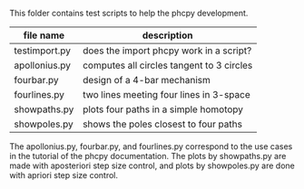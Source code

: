This folder contains test scripts to help the phcpy development.

| file name      |  description                               |
|----------------|--------------------------------------------|
| testimport.py  | does the import phcpy work in a script?    |
| apollonius.py  | computes all circles tangent to 3 circles  |
| fourbar.py     | design of a 4-bar mechanism                |
| fourlines.py   | two lines meeting four lines in 3-space    |
| showpaths.py   | plots four paths in a simple homotopy      |
| showpoles.py   | shows the poles closest to four paths      |

The apollonius.py, fourbar.py, and fourlines.py correspond to
the use cases in the tutorial of the phcpy documentation.
The plots by showpaths.py are made with aposteriori step size control,
and plots by showpoles.py are done with apriori step size control.

